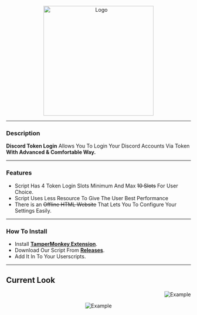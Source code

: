 <p align="center">
  <a><img src="https://raw.githubusercontent.com/WiLuX-Source/Discord-Token-Login/master/Resources/DC%20Token%20Login.png" height="300" alt="Logo"></a></p>

___
### Description
__Discord Token Login__ Allows You To Login Your Discord Accounts Via Token __With Advanced & Comfortable Way.__
___
### Features
- Script Has 4 Token Login Slots Minimum And Max ~~10 Slots~~ For User Choice.
- Script Uses Less Resource To Give The User Best Performance
- There is an ~~Offline HTML Website~~ That Lets You To Configure Your Settings Easily.
___
### How To Install
- Install **[TamperMonkey Extension](https://chrome.google.com/webstore/detail/tampermonkey/dhdgffkkebhmkfjojejmpbldmpobfkfo)**.
- Download Our Script From **[Releases](https://github.com/CoSeR-Source/DC-Token-Login/releases)**.
- Add It In To Your Userscripts.
___
## Current Look
<p align="right">
<a><img src="https://raw.githubusercontent.com/WiLuX-Source/Discord-Token-Login/master/Resources/OFF.png" alt="Example"></a>
</p>

<p align="center">
<a><img src="https://raw.githubusercontent.com/WiLuX-Source/Discord-Token-Login/master/Resources/rly.png" alt="Example"></a>
</p>
